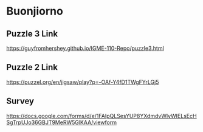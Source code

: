 # Buonjiorno

## Puzzle 3 Link
https://guyfromhershey.github.io/IGME-110-Repo/puzzle3.html

## Puzzle 2 Link
https://puzzel.org/en/jigsaw/play?p=-OAf-Y4fD1TWgFYrLGj5

## Survey
https://docs.google.com/forms/d/e/1FAIpQLSesYUP8YXdmdvWlyWIELsEcHSgTrpUJo36GBJT9MeRW5GlKAA/viewform
